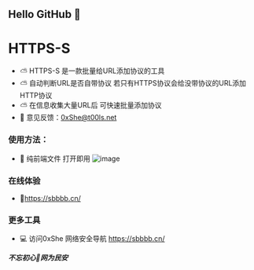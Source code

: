 ## Hello GitHub  👋


# HTTPS-S
- ⛅ HTTPS-S 是一款批量给URL添加协议的工具
- ⛅ 自动判断URL是否自带协议 若只有HTTPS协议会给没带协议的URL添加HTTP协议 
- ⛅ 在信息收集大量URL后 可快速批量添加协议 
- 📧 意见反馈：0xShe@t00ls.net

### 使用方法：
- 🍺 纯前端文件 打开即用 
![image](https://user-images.githubusercontent.com/89628734/230251206-af7466f5-3f74-491f-a69b-d59e77d920a0.png)


### 在线体验
- 🎉https://sbbbb.cn/

### 更多工具
- 💻 访问0xShe 网络安全导航 https://sbbbb.cn/




***不忘初心🔰网为民安***

